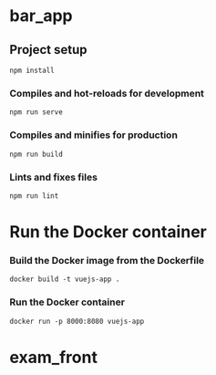 # bar_app

## Project setup
```
npm install
```

### Compiles and hot-reloads for development
```
npm run serve
```

### Compiles and minifies for production
```
npm run build
```

### Lints and fixes files
```
npm run lint
```
# Run the Docker container
### Build the Docker image from the Dockerfile
```
docker build -t vuejs-app .
```
### Run the Docker container
```
docker run -p 8000:8080 vuejs-app
```
# exam_front
